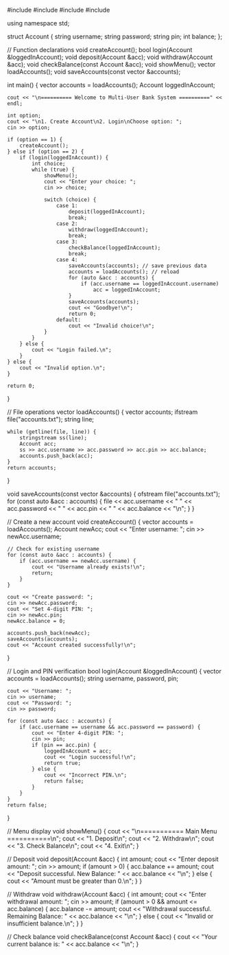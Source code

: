 
#include <iostream>
#include <fstream>
#include <vector>
#include <sstream>

using namespace std;

struct Account {
    string username;
    string password;
    string pin;
    int balance;
};

// Function declarations
void createAccount();
bool login(Account &loggedInAccount);
void deposit(Account &acc);
void withdraw(Account &acc);
void checkBalance(const Account &acc);
void showMenu();
vector<Account> loadAccounts();
void saveAccounts(const vector<Account> &accounts);

int main() {
    vector<Account> accounts = loadAccounts();
    Account loggedInAccount;

    cout << "\n========== Welcome to Multi-User Bank System ==========" << endl;

    int option;
    cout << "\n1. Create Account\n2. Login\nChoose option: ";
    cin >> option;

    if (option == 1) {
        createAccount();
    } else if (option == 2) {
        if (login(loggedInAccount)) {
            int choice;
            while (true) {
                showMenu();
                cout << "Enter your choice: ";
                cin >> choice;

                switch (choice) {
                    case 1:
                        deposit(loggedInAccount);
                        break;
                    case 2:
                        withdraw(loggedInAccount);
                        break;
                    case 3:
                        checkBalance(loggedInAccount);
                        break;
                    case 4:
                        saveAccounts(accounts); // save previous data
                        accounts = loadAccounts(); // reload
                        for (auto &acc : accounts) {
                            if (acc.username == loggedInAccount.username)
                                acc = loggedInAccount;
                        }
                        saveAccounts(accounts);
                        cout << "Goodbye!\n";
                        return 0;
                    default:
                        cout << "Invalid choice!\n";
                }
            }
        } else {
            cout << "Login failed.\n";
        }
    } else {
        cout << "Invalid option.\n";
    }

    return 0;
}

// File operations
vector<Account> loadAccounts() {
    vector<Account> accounts;
    ifstream file("accounts.txt");
    string line;

    while (getline(file, line)) {
        stringstream ss(line);
        Account acc;
        ss >> acc.username >> acc.password >> acc.pin >> acc.balance;
        accounts.push_back(acc);
    }
    return accounts;
}

void saveAccounts(const vector<Account> &accounts) {
    ofstream file("accounts.txt");
    for (const auto &acc : accounts) {
        file << acc.username << " " << acc.password << " " << acc.pin << " " << acc.balance << "\n";
    }
}

// Create a new account
void createAccount() {
    vector<Account> accounts = loadAccounts();
    Account newAcc;
    cout << "Enter username: ";
    cin >> newAcc.username;

    // Check for existing username
    for (const auto &acc : accounts) {
        if (acc.username == newAcc.username) {
            cout << "Username already exists!\n";
            return;
        }
    }

    cout << "Create password: ";
    cin >> newAcc.password;
    cout << "Set 4-digit PIN: ";
    cin >> newAcc.pin;
    newAcc.balance = 0;

    accounts.push_back(newAcc);
    saveAccounts(accounts);
    cout << "Account created successfully!\n";
}

// Login and PIN verification
bool login(Account &loggedInAccount) {
    vector<Account> accounts = loadAccounts();
    string username, password, pin;

    cout << "Username: ";
    cin >> username;
    cout << "Password: ";
    cin >> password;

    for (const auto &acc : accounts) {
        if (acc.username == username && acc.password == password) {
            cout << "Enter 4-digit PIN: ";
            cin >> pin;
            if (pin == acc.pin) {
                loggedInAccount = acc;
                cout << "Login successful!\n";
                return true;
            } else {
                cout << "Incorrect PIN.\n";
                return false;
            }
        }
    }
    return false;
}

// Menu display
void showMenu() {
    cout << "\n=========== Main Menu ===========\n";
    cout << "1. Deposit\n";
    cout << "2. Withdraw\n";
    cout << "3. Check Balance\n";
    cout << "4. Exit\n";
}

// Deposit
void deposit(Account &acc) {
    int amount;
    cout << "Enter deposit amount: ";
    cin >> amount;
    if (amount > 0) {
        acc.balance += amount;
        cout << "Deposit successful. New Balance: " << acc.balance << "\n";
    } else {
        cout << "Amount must be greater than 0.\n";
    }
}

// Withdraw
void withdraw(Account &acc) {
    int amount;
    cout << "Enter withdrawal amount: ";
    cin >> amount;
    if (amount > 0 && amount <= acc.balance) {
        acc.balance -= amount;
        cout << "Withdrawal successful. Remaining Balance: " << acc.balance << "\n";
    } else {
        cout << "Invalid or insufficient balance.\n";
    }
}

// Check balance
void checkBalance(const Account &acc) {
    cout << "Your current balance is: " << acc.balance << "\n";
}
